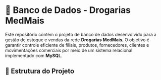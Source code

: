 # 💊 Banco de Dados - Drogarias MedMais

Este repositório contém o projeto de banco de dados desenvolvido para a gestão de estoque e vendas da rede **Drogarias MedMais**. O objetivo é garantir controle eficiente de filiais, produtos, fornecedores, clientes e movimentações comerciais por meio de um sistema relacional implementado com **MySQL**.

## 📁 Estrutura do Projeto

